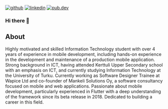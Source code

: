 [![github][1]][2]
[![linkedin][3]][4]
[![pub.dev][5]][6]


### Hi there 👋

## About

Highly motivated and skilled Information Technology student with over 4 years of experience in mobile development, including hands-on experience in the development and maintenance of a production mobile application. Strong background in ICT, having attended Kerttuli Upper Secondary school with an emphasis on ICT, and currently studying Information Technology at the University of Turku. Currently working as Software Designer Trainee at Wapice Ltd and co-founder of Mankeli Solutions Oy, a software consultancy focused on mobile and web applications. Passionate about mobile development, particularly experienced in Flutter with a deep understanding of the framework since its beta release in 2018. Dedicated to building a career in this field.

[1]: https://img.shields.io/badge/github-000000?style=for-the-badge&logo=Github&logoColor=white
[2]: https://github.com/O-Hannonen
[3]: https://img.shields.io/badge/linkedIn-0A66C2?style=for-the-badge&logo=LinkedIn&logoColor=white
[4]: https://www.linkedin.com/in/o-hannonen/
[5]: https://img.shields.io/badge/pub.dev-0175C2?style=for-the-badge&logo=Dart&logoColor=white
[6]: https://pub.dev/publishers/mankeli.co/packages

